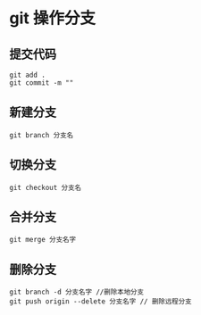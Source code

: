 # git 操作分支

## 提交代码

```shell
git add .
git commit -m ""
```

## 新建分支

```shell
git branch 分支名
```

## 切换分支

```shell
git checkout 分支名
```

## 合并分支

```shell
git merge 分支名字
```

## 删除分支

```shell
git branch -d 分支名字 //删除本地分支
git push origin --delete 分支名字 // 删除远程分支
```
